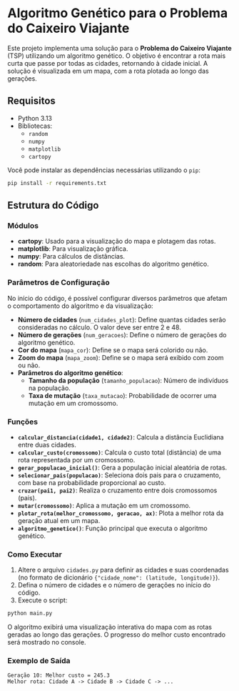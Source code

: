 # Algoritmo Genético para o Problema do Caixeiro Viajante

Este projeto implementa uma solução para o **Problema do Caixeiro Viajante** (TSP) utilizando um algoritmo genético. O objetivo é encontrar a rota mais curta que passe por todas as cidades, retornando à cidade inicial. A solução é visualizada em um mapa, com a rota plotada ao longo das gerações.

## Requisitos

- Python 3.13
- Bibliotecas:
  - `random`
  - `numpy`
  - `matplotlib`
  - `cartopy`

Você pode instalar as dependências necessárias utilizando o `pip`:

```bash
pip install -r requirements.txt
```

## Estrutura do Código

### Módulos

- **cartopy**: Usado para a visualização do mapa e plotagem das rotas.
- **matplotlib**: Para visualização gráfica.
- **numpy**: Para cálculos de distâncias.
- **random**: Para aleatoriedade nas escolhas do algoritmo genético.

### Parâmetros de Configuração

No início do código, é possível configurar diversos parâmetros que afetam o comportamento do algoritmo e da visualização:

- **Número de cidades** (`num_cidades_plot`): Define quantas cidades serão consideradas no cálculo. O valor deve ser entre 2 e 48.
- **Número de gerações** (`num_geracoes`): Define o número de gerações do algoritmo genético.
- **Cor do mapa** (`mapa_cor`): Define se o mapa será colorido ou não.
- **Zoom do mapa** (`mapa_zoom`): Define se o mapa será exibido com zoom ou não.
- **Parâmetros do algoritmo genético**:
  - **Tamanho da população** (`tamanho_populacao`): Número de indivíduos na população.
  - **Taxa de mutação** (`taxa_mutacao`): Probabilidade de ocorrer uma mutação em um cromossomo.
  
### Funções

- **`calcular_distancia(cidade1, cidade2)`**: Calcula a distância Euclidiana entre duas cidades.
- **`calcular_custo(cromossomo)`**: Calcula o custo total (distância) de uma rota representada por um cromossomo.
- **`gerar_populacao_inicial()`**: Gera a população inicial aleatória de rotas.
- **`selecionar_pais(populacao)`**: Seleciona dois pais para o cruzamento, com base na probabilidade proporcional ao custo.
- **`cruzar(pai1, pai2)`**: Realiza o cruzamento entre dois cromossomos (pais).
- **`mutar(cromossomo)`**: Aplica a mutação em um cromossomo.
- **`plotar_rota(melhor_cromossomo, geracao, ax)`**: Plota a melhor rota da geração atual em um mapa.
- **`algoritmo_genetico()`**: Função principal que executa o algoritmo genético.

### Como Executar

1. Altere o arquivo `cidades.py` para definir as cidades e suas coordenadas (no formato de dicionário `{"cidade_nome": (latitude, longitude)}`).
2. Defina o número de cidades e o número de gerações no início do código.
3. Execute o script:

```bash
python main.py
```

O algoritmo exibirá uma visualização interativa do mapa com as rotas geradas ao longo das gerações. O progresso do melhor custo encontrado será mostrado no console.

### Exemplo de Saída

```
Geração 10: Melhor custo = 245.3
Melhor rota: Cidade A -> Cidade B -> Cidade C -> ...
```
